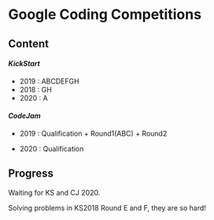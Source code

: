 # Google Coding Competitions

## Content

#### *KickStart*

- 2019 : ABCDEFGH
- 2018 : GH
- 2020 : A

#### *CodeJam*

- 2019 : Qualification + Round1(ABC) + Round2

- 2020 : Qualification

## Progress

Waiting for KS and CJ 2020.

Solving problems in KS2018 Round E and F, they are so hard!
